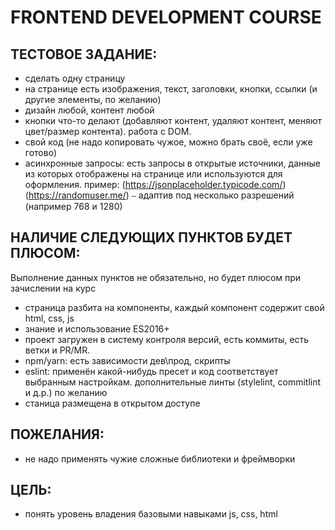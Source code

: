 # FRONTEND DEVELOPMENT COURSE

## ТЕСТОВОЕ ЗАДАНИЕ:
- сделать одну страницу
- на странице есть изображения, текст, заголовки, кнопки, ссылки (и другие элементы, по
желанию)
- дизайн любой, контент любой
- кнопки что-то делают (добавляют контент, удаляют контент, меняют цвет/размер
контента). работа с DOM.
- свой код (не надо копировать чужое, можно брать своё, если уже готово)
- асинхронные запросы: есть запросы в открытые источники, данные из которых
отображены на странице или используются для оформления. пример:
(https://jsonplaceholder.typicode.com/)
(https://randomuser.me/)
⎯ адаптив под несколько разрешений (например 768 и 1280)

## НАЛИЧИЕ СЛЕДУЮЩИХ ПУНКТОВ БУДЕТ ПЛЮСОМ:
Выполнение данных пунктов не обязательно, но будет плюсом при зачислении на курс
- страница разбита на компоненты, каждый компонент содержит свой html, css, js
- знание и использование ES2016+
- проект загружен в систему контроля версий, есть коммиты, есть ветки и PR/MR.
- npm/yarn: есть зависимости дев\прод, скрипты
- eslint: применён какой-нибудь пресет и код соответствует выбранным настройкам.
дополнительные линты (stylelint, commitlint и д.р.) по желанию
- станица размещена в открытом доступе

## ПОЖЕЛАНИЯ:
- не надо применять чужие сложные библиотеки и фреймворки

## ЦЕЛЬ: 
- понять уровень владения базовыми навыками js, css, html